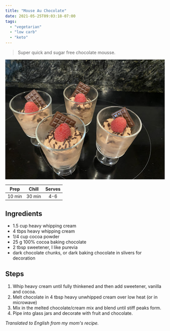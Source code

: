 ```yaml
---
title: "Mouse Au Chocolate"
date: 2021-05-25T09:03:18-07:00
tags:
  - "vegetarian"
  - "low carb"
  - "keto"
---
```


> Super quick and sugar free chocolate mousse.

<div class="figure">

![chocmousse](/images/chocmousse.jpeg)

</div>


| Prep   | Chill | Serves |
| :----: | :----: | :----: |
| 10 min | 30 min | 4-6 |

## Ingredients

- 1.5 cup heavy whipping cream 
- 4 tbps heavy whipping cream 
- 1/4 cup cocoa powder
- 25 g 100% cocoa baking chocolate 
- 2 tbsp sweetener, I like purevia
- dark chocolate chunks, or dark baking chocolate in slivers for decoration

## Steps

1. Whip heavy cream until fully thinkened and then add sweetener, vanilla and cocoa.
2. Melt chocolate in 4 tbsp heavy unwhipped cream over low heat (or in microwave)
3. Mix in the melted chocolate/cream mix and blend until stiff peaks form.
4. Pipe into glass jars and decorate with fruit and chocolate.


_Translated to English from my mom's recipe._
